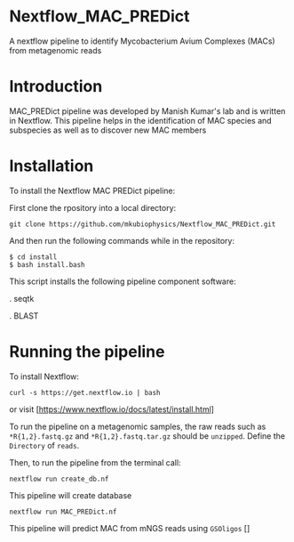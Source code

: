 # Nextflow_MAC_PREDict
A nextflow pipeline to identify Mycobacterium Avium Complexes (MACs) from metagenomic reads


# Introduction

MAC_PREDict pipeline was developed by Manish Kumar's lab and is written in Nextflow. This pipeline helps in the identification of MAC species and subspecies as well as to discover new MAC members

# Installation

To install the Nextflow MAC PREDict pipeline:

First clone the rpository into a local directory:

```
git clone https://github.com/mkubiophysics/Nextflow_MAC_PREDict.git
```
And then run the following commands while in the repository:

```
$ cd install
$ bash install.bash
```
This script installs the following pipeline component software:

. seqtk

. BLAST

# Running the pipeline

To install Nextflow: 

```
curl -s https://get.nextflow.io | bash
```
or visit [https://www.nextflow.io/docs/latest/install.html]

To run the pipeline on a metagenomic samples, the raw reads such as `*R{1,2}.fastq.gz` and `*R{1,2}.fastq.tar.gz` should be `unzipped`. Define the `Directory` of `reads`. 

Then, to run the pipeline from the terminal call:

```
nextflow run create_db.nf
```
This pipeline will create database

```
nextflow run MAC_PREDict.nf
```
This pipeline will predict MAC from mNGS reads using `GSOligos` []
